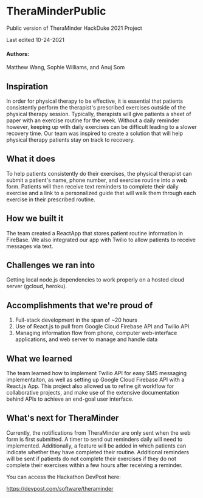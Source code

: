 # TheraMinderPublic
Public version of TheraMinder HackDuke 2021 Project

Last edited 10-24-2021

#### Authors: 

Matthew Wang, Sophie Williams, and Anuj Som

## Inspiration
In order for physical therapy to be effective, it is essential that patients consistently perform the therapist's prescribed exercises outside of the physical therapy session. Typically, therapists will give patients a sheet of paper with an exercise routine for the week. Without a daily reminder however, keeping up with daily exercises can be difficult leading to a slower recovery time. Our team was inspired to create a solution that will help physical therapy patients stay on track to recovery.

## What it does
To help patients consistently do their exercises, the physical therapist can submit a patient's name, phone number, and exercise routine into a web form. Patients will then receive text reminders to complete their daily exercise and a link to a personalized guide that will walk them through each exercise in their prescribed routine.

## How we built it
The team created a ReactApp that stores patient routine information in FireBase. We also integrated our app with Twilio to allow patients to receive messages via text. 

## Challenges we ran into
Getting local node.js dependencies to work properly on a hosted cloud server (gcloud, heroku). 

## Accomplishments that we're proud of
1. Full-stack development in the span of ~20 hours
2. Use of React.js to pull from Google Cloud Firebase API and Twilio API
3. Managing information flow from phone, computer web-interface applications, and web server to manage and handle data

## What we learned
The team learned how to implement Twilio API for easy SMS messaging implementaiton, as well as setting up Google Cloud Firebase API with a React.js App. This project also allowed us to refine git workflow for collaborative projects, and make use of the extensive documentation behind APIs to achieve an end-goal user interface. 

## What's next for TheraMinder

Currently, the notifications from TheraMinder are only sent when the web form is first submitted. A timer to send out reminders daily will need to implemented. Additionally, a feature will be added in which patients can indicate whether they have completed their routine. Additional reminders will be sent if patients do not complete their exercises if they do not complete their exercises within a few hours after receiving a reminder. 

You can access the Hackathon DevPost here:

https://devpost.com/software/theraminder
